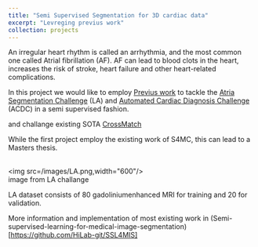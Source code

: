 ```yaml
---
title: "Semi Supervised Segmentation for 3D cardiac data"
excerpt: "Levreging previus work"
collection: projects
---
```


An irregular heart rhythm is called an arrhythmia, and the most common one called  Atrial fibrillation (AF).
AF can lead to blood clots in the heart, increases the risk of stroke, heart failure and other heart-related complications.

In this project we would like to employ [Previus work](https://arxiv.org/pdf/2308.13900) to tackle the [Atria Segmentation Challenge](https://www.cardiacatlas.org/atriaseg2018-challenge/) (LA)
and [Automated Cardiac Diagnosis Challenge](https://www.creatis.insa-lyon.fr/Challenge/acdc/) (ACDC) in a semi supervised fashion.

and challange existing SOTA [CrossMatch](https://arxiv.org/pdf/2405.00354)

While the first project employ the existing work of S4MC, this can lead to a Masters thesis.

<br/><img src=/images/LA.png,width="600"/><br/>
image from LA challange

LA dataset consists of 80 gadoliniumenhanced MRI for training and 20 for validation.

More information and implementation of most existing work in (Semi-supervised-learning-for-medical-image-segmentation)[https://github.com/HiLab-git/SSL4MIS]